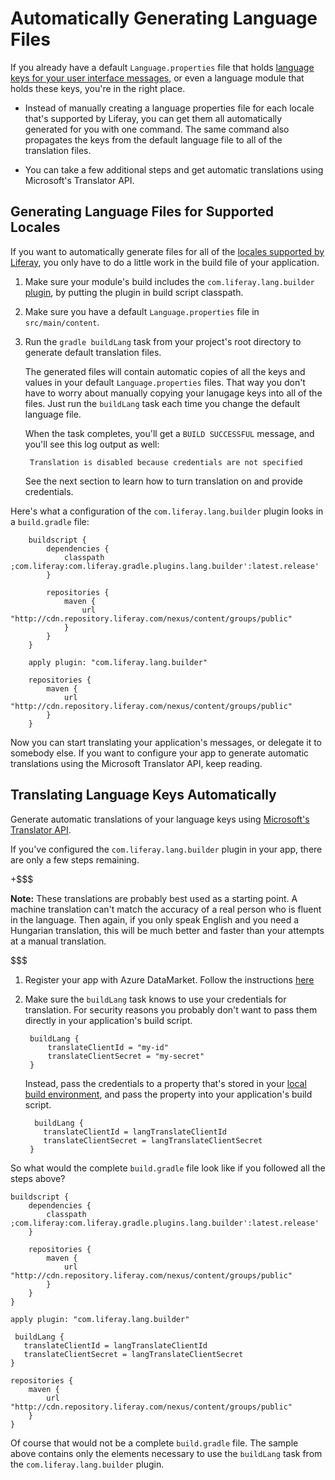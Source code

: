 # Automatically Generating Language Files [](id=automatically-generating-language-files)

If you already have a default `Language.properties` file that holds
[language keys for your user interface messages](/develop/tutorials/-/knowledge_base/7-0/localizing-your-application),
or even a language module that holds these keys, you're in the right place.

-  Instead of manually creating a language properties file for each locale
   that's supported by Liferay, you can get them all automatically generated for
you with one command. The same command also propagates the keys from the default
language file to all of the translation files.

-  You can take a few additional steps and get automatic translations using
   Microsoft's Translator API.

## Generating Language Files for Supported Locales [](id=generating-language-files-for-supported-locales)

If you want to automatically generate files for all of the [locales supported by Liferay](@platform-ref@/7.0-latest/propertiesdoc/portal.properties.html#Languages%20and%20Time%20Zones),
you only have to do a little work in the build file of your application.

1. Make sure your module's build includes the `com.liferay.lang.builder`
[plugin](https://github.com/liferay/liferay-portal/tree/master/modules/sdk/gradle-plugins-lang-builder),
by putting the plugin in build script classpath.

2. Make sure you have a default `Language.properties` file in
   `src/main/content`. 

3. Run the `gradle buildLang` task from your project's root directory to generate
   default translation files.

    The generated files will contain automatic copies of all the keys and values
    in your default `Language.properties` files. That way you don't have to worry
    about manually copying your lanugage keys into all of the files. Just run the
    `buildLang` task each time you change the default language file.

    When the task completes, you'll get a `BUILD SUCCESSFUL` message, and you'll
see this log output as well:

        Translation is disabled because credentials are not specified

    See the next section to learn how to turn translation on and provide
    credentials.

Here's what a configuration of the `com.liferay.lang.builder` plugin looks in a
`build.gradle` file: 

        buildscript {
            dependencies {
                classpath ;com.liferay:com.liferay.gradle.plugins.lang.builder':latest.release'
            }

            repositories {
                maven {
                    url "http://cdn.repository.liferay.com/nexus/content/groups/public"
                }
            }
        }

        apply plugin: "com.liferay.lang.builder"

        repositories {
            maven {
                url "http://cdn.repository.liferay.com/nexus/content/groups/public"
            }
        }
Now you can start translating your application's messages, or delegate it to
somebody else. If you want to configure your app to generate automatic
translations using the Microsoft Translator API, keep reading.

## Translating Language Keys Automatically [](id=translating-language-keys-automatically)

Generate automatic translations of your language keys using [Microsoft's
Translator API](https://msdn.microsoft.com/en-us/library/hh454950).

If you've configured the `com.liferay.lang.builder` plugin in your app, there
are only a few steps remaining.

+$$$

**Note:** These translations are probably best used as a starting point. A
machine translation can't match the accuracy of a real person who is fluent in
the language. Then again, if you only speak English and you need a Hungarian
translation, this will be much better and faster than your attempts at a
manual translation.

$$$

1. Register your app with Azure DataMarket. Follow the instructions [here](https://msdn.microsoft.com/en-us/library/hh454950)

2. Make sure the `buildLang` task knows to use your credentials for translation.
For security reasons you probably don't want to pass them directly in your
application's build script.

        buildLang {
            translateClientId = "my-id"
            translateClientSecret = "my-secret"
        } 

    Instead, pass the credentials to a property that's stored in your [local build environment](https://docs.gradle.org/current/userguide/build_environment.html),
and pass the property into your application's build script.

         buildLang {
           translateClientId = langTranslateClientId
           translateClientSecret = langTranslateClientSecret
        }

So what would the complete `build.gradle` file look like if you followed all the
steps above? 

    buildscript {
        dependencies {
            classpath ;com.liferay:com.liferay.gradle.plugins.lang.builder':latest.release'
        }

        repositories {
            maven {
                url "http://cdn.repository.liferay.com/nexus/content/groups/public"
            }
        }
    }

    apply plugin: "com.liferay.lang.builder"

     buildLang {
       translateClientId = langTranslateClientId
       translateClientSecret = langTranslateClientSecret
    }

    repositories {
        maven {
            url "http://cdn.repository.liferay.com/nexus/content/groups/public"
        }
    }

Of course that would not be a complete `build.gradle` file. The sample above
contains only the elements necessary to use the `buildLang` task from the
`com.liferay.lang.builder` plugin.
